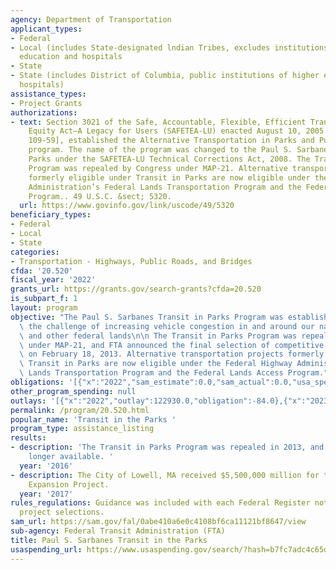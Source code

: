 ```yaml
---
agency: Department of Transportation
applicant_types:
- Federal
- Local (includes State-designated lndian Tribes, excludes institutions of higher
  education and hospitals
- State
- State (includes District of Columbia, public institutions of higher education and
  hospitals)
assistance_types:
- Project Grants
authorizations:
- text: Section 3021 of the Safe, Accountable, Flexible, Efficient Transportation
    Equity Act—A Legacy for Users (SAFETEA-LU) enacted August 10, 2005 [Public Law
    109-59], established the Alternative Transportation in Parks and Public Lands
    program. The name of the program was changed to the Paul S. Sarbanes Transit in
    Parks under the SAFETEA-LU Technical Corrections Act, 2008. The Transit in Parks
    Program was repealed by Congress under MAP-21. Alternative transportation projects
    formerly eligible under Transit in Parks are now eligible under the Federal Highway
    Administration’s Federal Lands Transportation Program and the Federal Lands Access
    Program.. 49 U.S.C. &sect; 5320.
  url: https://www.govinfo.gov/link/uscode/49/5320
beneficiary_types:
- Federal
- Local
- State
categories:
- Transportation - Highways, Public Roads, and Bridges
cfda: '20.520'
fiscal_year: '2022'
grants_url: https://grants.gov/search-grants?cfda=20.520
is_subpart_f: 1
layout: program
objective: "The Paul S. Sarbanes Transit in Parks Program was established to address\
  \ the challenge of increasing vehicle congestion in and around our national parks\
  \ and other federal lands\n\n The Transit in Parks Program was repealed by Congress\
  \ under MAP-21, and FTA announced the final selection of competitive project awards\
  \ on February 18, 2013. Alternative transportation projects formerly eligible under\
  \ Transit in Parks are now eligible under the Federal Highway Administration’s Federal\
  \ Lands Transportation Program and the Federal Lands Access Program."
obligations: '[{"x":"2022","sam_estimate":0.0,"sam_actual":0.0,"usa_spending_actual":-84.0},{"x":"2023","sam_estimate":0.0,"sam_actual":0.0,"usa_spending_actual":0.0},{"x":"2024","sam_estimate":0.0,"sam_actual":0.0,"usa_spending_actual":-199864.0}]'
other_program_spending: null
outlays: '[{"x":"2022","outlay":122930.0,"obligation":-84.0},{"x":"2023","outlay":0.0,"obligation":0.0},{"x":"2024","outlay":3491581.0,"obligation":0.0}]'
permalink: /program/20.520.html
popular_name: 'Transit in the Parks '
program_type: assistance_listing
results:
- description: 'The Transit in Parks Program was repealed in 2013, and funds are no
    longer available. '
  year: '2016'
- description: The City of Lowell, MA received $5,500,000 million for the Lowell Trolley
    Expansion Project.
  year: '2017'
rules_regulations: Guidance was included with each Federal Register notice that announced
  project selections.
sam_url: https://sam.gov/fal/0abe410a6e0c4108bf6ca11121bf8647/view
sub-agency: Federal Transit Administration (FTA)
title: Paul S. Sarbanes Transit in the Parks
usaspending_url: https://www.usaspending.gov/search/?hash=b7fc7adc4c65d1e156414ff51c1afc96
---
```

